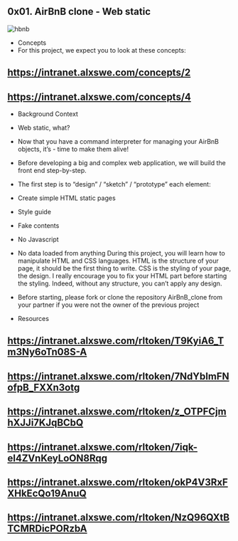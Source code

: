 ## 0x01. AirBnB clone - Web static
![hbnb](https://user-images.githubusercontent.com/88311316/151070609-19608294-829e-408b-b2b3-5d1f2873f1e3.png)

- Concepts
- For this project, we expect you to look at these concepts:
## https://intranet.alxswe.com/concepts/2
## https://intranet.alxswe.com/concepts/4

- Background Context
- Web static, what?
- Now that you have a command interpreter for managing your AirBnB objects, it’s - time to make them alive!

- Before developing a big and complex web application, we will build the front end step-by-step.

- The first step is to “design” / “sketch” / “prototype” each element:
- Create simple HTML static pages
- Style guide
- Fake contents
- No Javascript
- No data loaded from anything
During this project, you will learn how to manipulate HTML and CSS languages. HTML is the structure of your page, it should be the first thing to write. CSS is the styling of your page, the design. I really encourage you to fix your HTML part before starting the styling. Indeed, without any structure, you can’t apply any design.
- Before starting, please fork or clone the repository AirBnB_clone from your partner if you were not the owner of the previous project
- Resources
## https://intranet.alxswe.com/rltoken/T9KyiA6_Tm3Ny6oTn08S-A
## https://intranet.alxswe.com/rltoken/7NdYbImFNofpB_FXXn3otg
## https://intranet.alxswe.com/rltoken/z_OTPFCjmhXJJi7KJqBCbQ
## https://intranet.alxswe.com/rltoken/7iqk-el4ZVnKeyLoON8Rqg
## https://intranet.alxswe.com/rltoken/okP4V3RxFXHkEcQo19AnuQ
## https://intranet.alxswe.com/rltoken/NzQ96QXtBTCMRDicPORzbA
